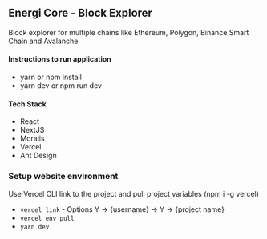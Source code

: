 ## Energi Core - Block Explorer

Block explorer for multiple chains like Ethereum, Polygon, Binance Smart Chain and Avalanche

#### Instructions to run application

- yarn or npm install
- yarn dev or npm run dev

#### Tech Stack

- React
- NextJS
- Moralis
- Vercel
- Ant Design

### Setup website environment

Use Vercel CLI link to the project and pull project variables (npm i -g vercel)

- `vercel link` - Options Y -> {username} -> Y -> {project name}
- `vercel env pull`
- `yarn dev`
